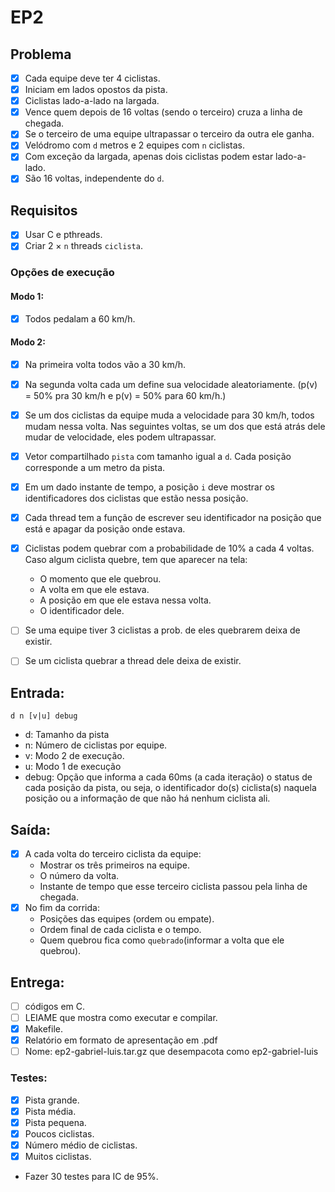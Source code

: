 # EP2

## Problema
- [x] Cada equipe deve ter 4 ciclistas.
- [x] Iniciam em lados opostos da pista.
- [x] Ciclistas lado-a-lado na largada.
- [x] Vence quem depois de 16 voltas (sendo o terceiro) cruza a linha de chegada.
- [x] Se o terceiro de uma equipe ultrapassar o terceiro da outra ele ganha.
- [x] Velódromo com `d` metros e 2 equipes com `n` ciclistas.
- [x] Com exceção da largada, apenas dois ciclistas podem estar lado-a-lado.
- [x] São 16 voltas, independente do `d`.

## Requisitos
- [x] Usar C e pthreads.
- [x] Criar 2 × `n` threads `ciclista`.

### Opções de execução

#### Modo 1:
- [x] Todos pedalam a 60 km/h.

#### Modo 2:
- [x] Na primeira volta todos vão a 30 km/h.
- [x] Na segunda volta cada um define sua velocidade aleatoriamente. (p(v) = 50% pra 30 km/h e p(v) = 50% para 60 km/h.)
- [x] Se um dos ciclistas da equipe muda a velocidade para 30 km/h, todos mudam nessa volta. Nas seguintes voltas, se um dos que está atrás dele mudar de velocidade, eles podem ultrapassar.

- [x] Vetor compartilhado `pista` com tamanho igual a `d`. Cada posição corresponde a um metro da pista.
- [x] Em um dado instante de tempo, a posição `i` deve mostrar os identificadores dos ciclistas que estão nessa posição.
- [x] Cada thread tem a função de escrever seu identificador na posição que está e apagar da posição onde estava.
- [x] Ciclistas podem quebrar com a probabilidade de 10% a cada 4 voltas. Caso algum ciclista quebre, tem que aparecer na tela:
    - O momento que ele quebrou.
    - A volta em que ele estava.
    - A posição em que ele estava nessa volta.
    - O identificador dele.
- [ ] Se uma equipe tiver 3 ciclistas a prob. de eles quebrarem deixa de existir.
- [ ] Se um ciclista quebrar a thread dele deixa de existir.

## Entrada:
`d n [v|u] debug`
- d: Tamanho da pista
- n: Número de ciclistas por equipe.
- v: Modo 2 de execução.
- u: Modo 1 de execução
- debug: Opção que informa a cada 60ms (a cada iteração) o status de cada posição da pista, ou seja, o identificador do(s) ciclista(s) naquela posição ou a informação de que não há nenhum ciclista ali.

## Saída:
- [x] A cada volta do terceiro ciclista da equipe:
    - Mostrar os três primeiros na equipe.
    - O número da volta.
    - Instante de tempo que esse terceiro ciclista passou pela linha de chegada.
- [x] No fim da corrida:
    - Posições das equipes (ordem ou empate).
    - Ordem final de cada ciclista e o tempo.
    - Quem quebrou fica como `quebrado`(informar a volta que ele quebrou).

## Entrega:
- [ ] códigos em C.
- [ ] LEIAME que mostra como executar e compilar.
- [x] Makefile.
- [x] Relatório em formato de apresentação em .pdf
- [ ] Nome: ep2-gabriel-luis.tar.gz que desempacota como ep2-gabriel-luis

### Testes:
- [x] Pista grande.
- [x] Pista média.
- [x] Pista pequena.
- [x] Poucos ciclistas.
- [x] Número médio de ciclistas.
- [x] Muitos ciclistas.

- Fazer 30 testes para IC de 95%.
